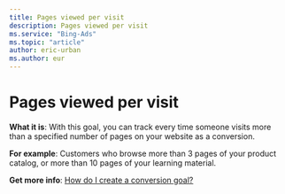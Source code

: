 ```yaml
---
title: Pages viewed per visit
description: Pages viewed per visit
ms.service: "Bing-Ads"
ms.topic: "article"
author: eric-urban
ms.author: eur
---
```


# Pages viewed per visit

**What it is**: With this goal, you can track every time someone visits more than a specified number of pages on your website as a conversion.

**For example**: Customers who browse more than 3 pages of your product catalog, or more than 10 pages of your learning material.

**Get more info**: [How do I create a conversion goal?](../hlp_BA_PROC_UETv2CreateGoal.md)


